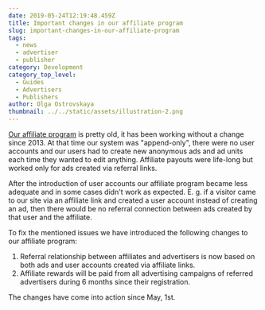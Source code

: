 ```yaml
---
date: 2019-05-24T12:19:48.459Z
title: Important changes in our affiliate program
slug: important-changes-in-our-affiliate-program
tags:
  - news
  - advertiser
  - publisher
category: Development
category_top_level:
  - Guides
  - Advertisers
  - Publishers
author: Olga Ostrovskaya
thumbnail: ../../static/assets/illustration-2.png
---
```

[Our affiliate program](https://a-ads.com/blog/2018-10-04-become-our-affiliate-partner-and-take-50-of-our-fees/) is pretty old, it has been working without a change since 2013. At that time our system was "append-only", there were no user accounts and our users had to create new anonymous ads and ad units each time they wanted to edit anything. Affiliate payouts were life-long but worked only for ads created via referral links.

After the introduction of user accounts our affiliate program became less adequate and in some cases didn't work as expected. E. g. if a visitor came to our site via an affiliate link and created a user account instead of creating an ad, then there would be no referral connection between ads created by that user and the affiliate.

To fix the mentioned issues we have introduced the following changes to our affiliate program:

1. Referral relationship between affiliates and advertisers is now based on both ads and user accounts created via affiliate links.
2. Affiliate rewards will be paid from all advertising campaigns of referred advertisers during 6 months since their registration.

The changes have come into action since May, 1st.
